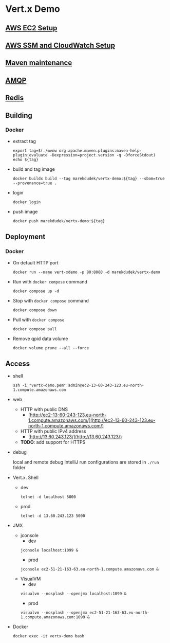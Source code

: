 # Vert.x Demo

## [AWS EC2 Setup](docs/AWS-EC2-Setup.md)

## [AWS SSM and CloudWatch  Setup](docs/AWS-SSM-and-CloudWatch-Setup.md)

## [Maven maintenance](docs/Maven-maintenance.md)

## [AMQP](docs/AMQP.md)

## [Redis](docs/Redis.md)

## Building

### Docker

* extract tag
  ```shell
  export tag=$(./mvnw org.apache.maven.plugins:maven-help-plugin:evaluate -Dexpression=project.version -q -DforceStdout)
  echo ${tag}
  ```
* build and tag image
  ```shell
  docker buildx build --tag marekdudek/vertx-demo:${tag} --sbom=true --provenance=true .
  ```
* login
  ```shell
  docker login
  ```
* push image
  ```shell
  docker push marekdudek/vertx-demo:${tag}
  ```

## Deployment

### Docker

* On default HTTP port
  ```shell
  docker run --name vert-xdemo -p 80:8080 -d marekdudek/vertx-demo
  ```
* Run with `docker compose` command
  ```shell
  docker compose up -d
  ```
* Stop with `docker compose` command
  ```shell
  docker compose down
  ```
* Pull with `docker compose`
  ```shell
  docker compose pull
  ```

* Remove qpid data volume
  ```shell
  docker volume prune --all --force
  ```

## Access

* shell
  ```shell
  ssh -i "vertx-demo.pem" admin@ec2-13-60-243-123.eu-north-1.compute.amazonaws.com
  ```
* web
  * HTTP with public DNS
    * [http://ec2-13-60-243-123.eu-north-1.compute.amazonaws.com/](http://ec2-13-60-243-123.eu-north-1.compute.amazonaws.com/)
  * HTTP with public IPv4 address
    * [http://13.60.243.123/](http://13.60.243.123/)
  * **TODO**: add support for HTTPS

* debug

  local and remote debug IntelliJ run configurations are stored in `./run` folder

* Vert.x. Shell
  * dev
    ```shell
    telnet -d localhost 5000
    ```
  * prod
    ```shell
    telnet -d 13.60.243.123 5000
    ```

* JMX
  * jconsole
    * dev
     ```shell
     jconsole localhost:1099 &
     ```
    * prod
     ```shell
     jconsole ec2-51-21-163-63.eu-north-1.compute.amazonaws.com &
     ```
  * VisualVM
    * dev
    ```shell
    visualvm --nosplash --openjmx localhost:1099 &
    ```
    * prod
    ```shell
    visualvm --nosplash --openjmx ec2-51-21-163-63.eu-north-1.compute.amazonaws.com:1099 &
    ```
* Docker
  ```shell
  docker exec -it vertx-demo bash
  ```
